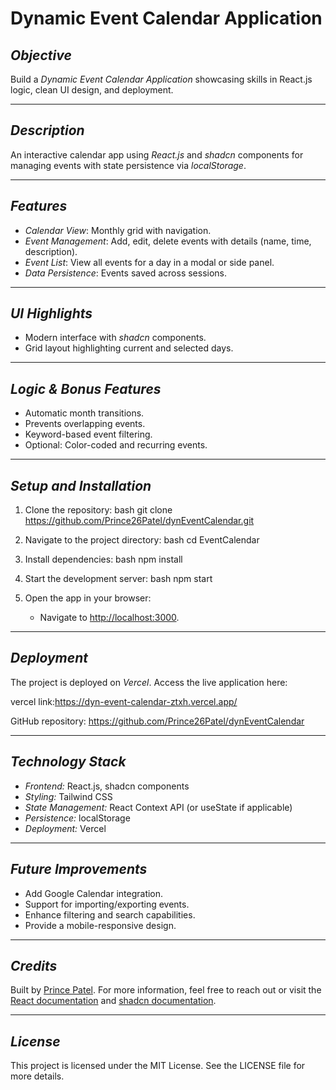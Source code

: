 # Dynamic Event Calendar Application

## *Objective*

Build a *Dynamic Event Calendar Application* showcasing skills in React.js logic, clean UI design, and deployment.

---

## *Description*

An interactive calendar app using *React.js* and *shadcn* components for managing events with state persistence via *localStorage*.

---

## *Features*

- *Calendar View*: Monthly grid with navigation.
- *Event Management*: Add, edit, delete events with details (name, time, description).
- *Event List*: View all events for a day in a modal or side panel.
- *Data Persistence*: Events saved across sessions.

---

## *UI Highlights*

- Modern interface with *shadcn* components.
- Grid layout highlighting current and selected days.

---

## *Logic & Bonus Features*

- Automatic month transitions.
- Prevents overlapping events.
- Keyword-based event filtering.
- Optional: Color-coded and recurring events.

---

## *Setup and Installation*

1. Clone the repository:
   bash
   git clone <https://github.com/Prince26Patel/dynEventCalendar.git>
   
2. Navigate to the project directory:
   bash
   cd EventCalendar
   
3. Install dependencies:
   bash
   npm install
   
4. Start the development server:
   bash
   npm start
   
5. Open the app in your browser:
   - Navigate to [http://localhost:3000](http://localhost:3000).

---

## *Deployment*

The project is deployed on *Vercel*. Access the live application here:

vercel link:https://dyn-event-calendar-ztxh.vercel.app/

GitHub repository: https://github.com/Prince26Patel/dynEventCalendar

---

## *Technology Stack*

- *Frontend:* React.js, shadcn components
- *Styling:* Tailwind CSS
- *State Management:* React Context API (or useState if applicable)
- *Persistence:* localStorage
- *Deployment:* Vercel

---


## *Future Improvements*

- Add Google Calendar integration.
- Support for importing/exporting events.
- Enhance filtering and search capabilities.
- Provide a mobile-responsive design.

---

## *Credits*

Built by [Prince Patel](#). For more information, feel free to reach out or visit the [React documentation](https://reactjs.org/) and [shadcn documentation](https://ui.shadcn.com/docs/).

---

## *License*

This project is licensed under the MIT License. See the LICENSE file for more details.